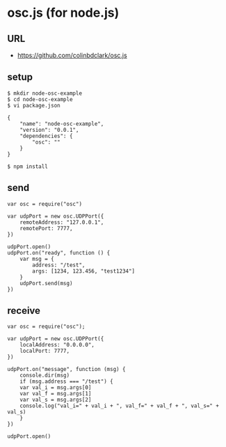 # osc.js (for node.js)
## URL

  - https://github.com/colinbdclark/osc.js

## setup

    $ mkdir node-osc-example
    $ cd node-osc-example
    $ vi package.json

    {
        "name": "node-osc-example",
        "version": "0.0.1",
        "dependencies": {
            "osc": ""
        }
    }

    $ npm install

## send

    var osc = require("osc")
    
    var udpPort = new osc.UDPPort({
        remoteAddress: "127.0.0.1",
        remotePort: 7777,
    })
    
    udpPort.open()
    udpPort.on("ready", function () {
        var msg = {
            address: "/test",
            args: [1234, 123.456, "test1234"]
        }
        udpPort.send(msg)
    })


## receive

    var osc = require("osc");
    
    var udpPort = new osc.UDPPort({
        localAddress: "0.0.0.0",
        localPort: 7777,
    })
    
    udpPort.on("message", function (msg) {
        console.dir(msg)
        if (msg.address === "/test") {
    	var val_i = msg.args[0]
    	var val_f = msg.args[1]
    	var val_s = msg.args[2]
    	console.log("val_i=" + val_i + ", val_f=" + val_f + ", val_s=" + val_s)
        }
    })
    
    udpPort.open()


